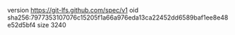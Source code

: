 version https://git-lfs.github.com/spec/v1
oid sha256:7977353107076c15205f1a66a976eda13ca22452dd6589baf1ee8e48e52d5bf4
size 3240
